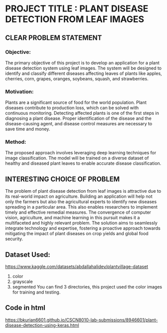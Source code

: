 # PROJECT TITLE : PLANT DISEASE DETECTION FROM LEAF IMAGES
## CLEAR PROBLEM STATEMENT
### Objective:
The primary objective of this project is to develop an application for a plant disease detection system using leaf images. The system will be designed to identify and classify different diseases affecting leaves of plants like apples, cherries, corn, grapes, oranges, soybeans, squash, and strawberries.
### Motivation:
Plants are a significant source of food for the world population. Plant diseases contribute to production loss, which can be solved with continuous monitoring. Detecting affected plants is one of the first steps in diagnosing a plant disease. Proper identification of the disease and the disease-causing agent, and disease control measures are necessary to save time and money.
### Method: 
The proposed approach involves leveraging deep learning techniques for image classification. The model will be trained on a diverse dataset of healthy and diseased plant leaves to enable accurate disease classification.

## INTERESTING CHOICE OF PROBLEM 
The problem of plant disease detection from leaf images is attractive due to its real-world impact on agriculture. Building an application will help not only the farmers but also the agricultural experts to identify new diseases spreading in a particular area. This also enables researchers to implement timely and effective remedial measures. The convergence of computer vision, agriculture, and machine learning in this pursuit makes it a multifaceted and highly relevant problem. The solution aims to seamlessly integrate technology and expertise, fostering a proactive approach towards mitigating the impact of plant diseases on crop yields and global food security.

## Dataset Used:
https://www.kaggle.com/datasets/abdallahalidev/plantvillage-dataset
1. color
2. grayscale
3. segmented
You can find 3 directories, this project used the color images for training and testing.

## Code in html
https://bkurian6601.github.io/CSCN8010-lab-submissions/8946601/plant-disease-detection-using-keras.html

